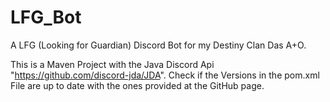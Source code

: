 # LFG_Bot

A LFG (Looking for Guardian) Discord Bot for my Destiny Clan Das A+O.

This is a Maven Project with the Java Discord Api "https://github.com/discord-jda/JDA".
Check if the Versions in the pom.xml File are up to date with the ones provided at the GitHub page.
